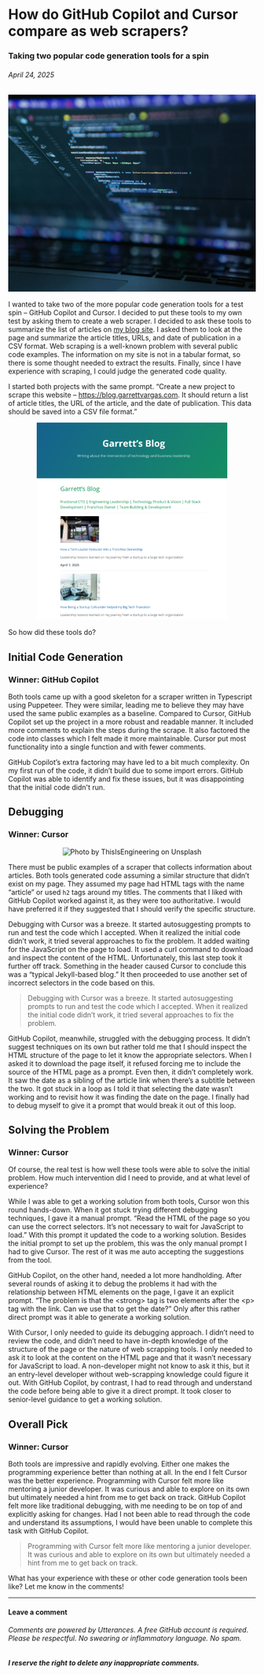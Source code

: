 # How do GitHub Copilot and Cursor compare as web scrapers?

### Taking two popular code generation tools for a spin

###### *April 24, 2025*

<p align="center">
  <img height="400" alt="Photo by Tai Bui on Unsplash" src="./images/scraper-hero.jpg">
</p>

I wanted to take two of the more popular code generation tools for a test spin – GitHub Copilot and Cursor. I decided to put these tools to my own test by asking them to create a web scraper. I decided to ask these tools to summarize the list of articles on [my blog site](https://blog.garrettvargas.com). I asked them to look at the page and summarize the article titles, URLs, and date of publication in a CSV format. Web scraping is a well-known problem with several public code examples. The information on my site is not in a tabular format, so there is some thought needed to extract the results. Finally, since I have experience with scraping, I could judge the generated code quality.

I started both projects with the same prompt. “Create a new project to scrape this website – https://blog.garrettvargas.com. It should return a list of article titles, the URL of the article, and the date of publication. This data should be saved into a CSV file format.”

<p align="center">
  <img height="400" alt="Blog Website" src="./images/scraper-site.png">
</p>

So how did these tools do?

## Initial Code Generation
### Winner: GitHub Copilot

Both tools came up with a good skeleton for a scraper written in Typescript using Puppeteer. They were similar, leading me to believe they may have used the same public examples as a baseline. Compared to Cursor, GitHub Copilot set up the project in a more robust and readable manner. It included more comments to explain the steps during the scrape. It also factored the code into classes which I felt made it more maintainable. Cursor put most functionality into a single function and with fewer comments.

GitHub Copilot’s extra factoring may have led to a bit much complexity. On my first run of the code, it didn’t build due to some import errors. GitHub Copilot was able to identify and fix these issues, but it was disappointing that the initial code didn't run.

## Debugging
### Winner: Cursor

<p align="center">
  <img height="300" alt="Photo by ThisIsEngineering on Unsplash" src="./images/scraper-debugging.jpg">
</p>

There must be public examples of a scraper that collects information about articles. Both tools generated code assuming a similar structure that didn’t exist on my page. They assumed my page had HTML tags with the name “article” or used `h2` tags around my titles. The comments that I liked with GitHub Copilot worked against it, as they were too authoritative. I would have preferred it if they suggested that I should verify the specific structure.

Debugging with Cursor was a breeze. It started autosuggesting prompts to run and test the code which I accepted. When it realized the initial code didn’t work, it tried several approaches to fix the problem. It added waiting for the JavaScript on the page to load. It used a curl command to download and inspect the content of the HTML. Unfortunately, this last step took it further off track. Something in the header caused Cursor to conclude this was a “typical Jekyll-based blog.” It then proceeded to use another set of incorrect selectors in the code based on this.

> Debugging with Cursor was a breeze. It started autosuggesting prompts to run and test the code which I accepted. When it realized the initial code didn’t work, it tried several approaches to fix the problem.

GitHub Copilot, meanwhile, struggled with the debugging process. It didn’t suggest techniques on its own but rather told me that I should inspect the HTML structure of the page to let it know the appropriate selectors. When I asked it to download the page itself, it refused forcing me to include the source of the HTML page as a prompt. Even then, it didn’t completely work. It saw the date as a sibling of the article link when there’s a subtitle between the two. It got stuck in a loop as I told it that selecting the date wasn’t working and to revisit how it was finding the date on the page. I finally had to debug myself to give it a prompt that would break it out of this loop.

## Solving the Problem
### Winner: Cursor

Of course, the real test is how well these tools were able to solve the initial problem. How much intervention did I need to provide, and at what level of experience?

While I was able to get a working solution from both tools, Cursor won this round hands-down. When it got stuck trying different debugging techniques, I gave it a manual prompt. “Read the HTML of the page so you can use the correct selectors. It’s not necessary to wait for JavaScript to load.” With this prompt it updated the code to a working solution. Besides the initial prompt to set up the problem, this was the only manual prompt I had to give Cursor. The rest of it was me auto accepting the suggestions from the tool.

GitHub Copilot, on the other hand, needed a lot more handholding. After several rounds of asking it to debug the problems it had with the relationship between HTML elements on the page, I gave it an explicit prompt. “The problem is that the \<strong\> tag is two elements after the \<p\> tag with the link. Can we use that to get the date?” Only after this rather direct prompt was it able to generate a working solution.

With Cursor, I only needed to guide its debugging approach. I didn’t need to review the code, and didn’t need to have in-depth knowledge of the structure of the page or the nature of web scrapping tools. I only needed to ask it to look at the content on the HTML page and that it wasn’t necessary for JavaScript to load. A non-developer might not know to ask it this, but it an entry-level developer without web-scrapping knowledge could figure it out. With GitHub Copilot, by contrast, I had to read through and understand the code before being able to give it a direct prompt. It took closer to senior-level guidance to get a working solution.

## Overall Pick
### Winner: Cursor

Both tools are impressive and rapidly evolving. Either one makes the programming experience better than nothing at all. In the end I felt Cursor was the better experience. Programming with Cursor felt more like mentoring a junior developer. It was curious and able to explore on its own but ultimately needed a hint from me to get back on track. GitHub Copilot felt more like traditional debugging, with me needing to be on top of and explicitly asking for changes. Had I not been able to read through the code and understand its assumptions, I would have been unable to complete this task with GitHub Copilot.

> Programming with Cursor felt more like mentoring a junior developer. It was curious and able to explore on its own but ultimately needed a hint from me to get back on track.

What has your experience with these or other code generation tools been like? Let me know in the comments!


***

#### Leave a comment

###### Comments are powered by Utterances. A free GitHub account is required. Please be respectful. No swearing or inflammatory language. No spam.
###### **I reserve the right to delete any inappropriate comments.**

<script src="https://utteranc.es/client.js"
        repo="gsdriver/gsdriver.github.io"
        issue-term="pathname"
        theme="github-light"
        crossorigin="anonymous"
        async>
</script>
